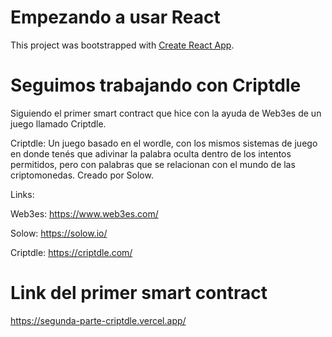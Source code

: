 # Empezando a usar React

This project was bootstrapped with [Create React App](https://github.com/facebook/create-react-app).

# Seguimos trabajando con Criptdle

Siguiendo el primer smart contract que hice con la ayuda de Web3es de un juego llamado Criptdle.

Criptdle: Un juego basado en el wordle, con los mismos sistemas de juego en donde tenés que adivinar la palabra oculta dentro de los intentos permitidos, pero con palabras que se relacionan con el mundo de las criptomonedas. Creado por Solow.

Links:

Web3es: https://www.web3es.com/

Solow: https://solow.io/

Criptdle: https://criptdle.com/

# Link del primer smart contract
https://segunda-parte-criptdle.vercel.app/
